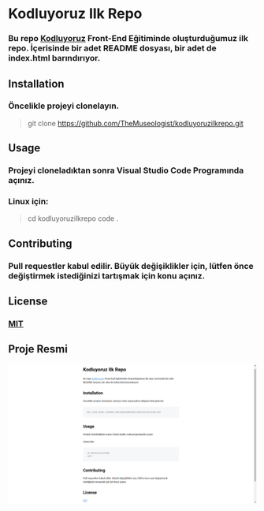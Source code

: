 # Kodluyoruz Ilk Repo
### Bu repo [Kodluyoruz](https://kodluyoruz.org/) Front-End Eğitiminde oluşturduğumuz ilk repo. İçerisinde bir adet README dosyası, bir adet de index.html barındırıyor.

## Installation
### Öncelikle projeyi clonelayın.
>git clone https://github.com/TheMuseologist/kodluyoruzilkrepo.git

## Usage
### Projeyi cloneladıktan sonra Visual Studio Code Programında açınız.
### Linux için:
> cd kodluyoruzilkrepo
> code .

## Contributing
### Pull requestler kabul edilir. Büyük değişiklikler için, lütfen önce değiştirmek istediğinizi tartışmak için konu açınız.

## License
### [MIT](https://choosealicense.com/licenses/mit/)

## Proje Resmi
![Proje Resmi](https://raw.githubusercontent.com/Kodluyoruz/taskforce/main/git/odev1/figures/markdown.png)